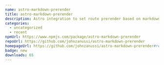 ```yaml
---
name: astro-markdown-prerender
title: astro-markdown-prerender
description: Astro integration to set route prerender based on markdown frontmatter
categories:
  - uncategorized
  - recent
npmUrl: https://www.npmjs.com/package/astro-markdown-prerender
repoUrl: https://github.com/johnzanussi/astro-markdown-prerender
homepageUrl: https://github.com/johnzanussi/astro-markdown-prerender#readme
badge: new
downloads: 65
---
```

